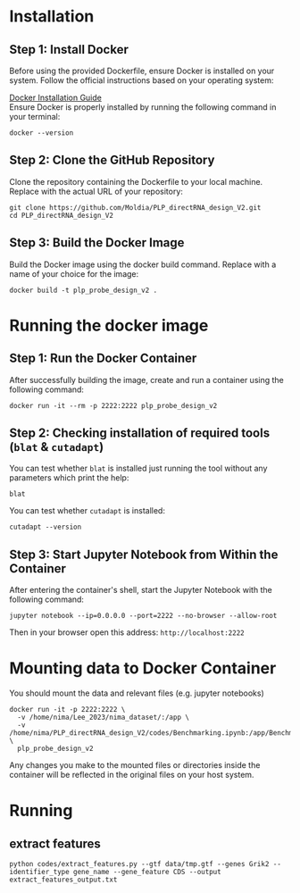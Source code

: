 # Installation  
## Step 1: Install Docker
Before using the provided Dockerfile, ensure Docker is installed on your system. Follow the official instructions based on your operating system:

[Docker Installation Guide](https://docs.docker.com/engine/install/)  
Ensure Docker is properly installed by running the following command in your terminal:  
```
docker --version
```
## Step 2: Clone the GitHub Repository
Clone the repository containing the Dockerfile to your local machine. Replace <repository-url> with the actual URL of your repository:
```
git clone https://github.com/Moldia/PLP_directRNA_design_V2.git
cd PLP_directRNA_design_V2
```
## Step 3: Build the Docker Image
Build the Docker image using the docker build command. Replace <image-name> with a name of your choice for the image:
```
docker build -t plp_probe_design_v2 .
```
# Running the docker image   
## Step 1: Run the Docker Container
After successfully building the image, create and run a container using the following command:
```
docker run -it --rm -p 2222:2222 plp_probe_design_v2
```
## Step 2: Checking installation of required tools (`blat` & `cutadapt`)
You can test whether `blat` is installed just running the tool without any parameters which print the help:  
```
blat 
```
You can test whether `cutadapt` is installed:  
```
cutadapt --version
```
## Step 3: Start Jupyter Notebook from Within the Container
After entering the container's shell, start the Jupyter Notebook with the following command:
```
jupyter notebook --ip=0.0.0.0 --port=2222 --no-browser --allow-root
```
Then in your browser open this address:
`http://localhost:2222` 

# Mounting data to Docker Container
You should mount the data and relevant files (e.g. jupyter notebooks)
```
docker run -it -p 2222:2222 \
  -v /home/nima/Lee_2023/nima_dataset/:/app \
  -v /home/nima/PLP_directRNA_design_V2/codes/Benchmarking.ipynb:/app/Benchmarking.ipynb  \
  plp_probe_design_v2
```
Any changes you make to the mounted files or directories inside the container will be reflected in the original files on your host system. 

# Running  
## extract features
`python codes/extract_features.py --gtf data/tmp.gtf --genes Grik2 --identifier_type gene_name --gene_feature CDS --output extract_features_output.txt`